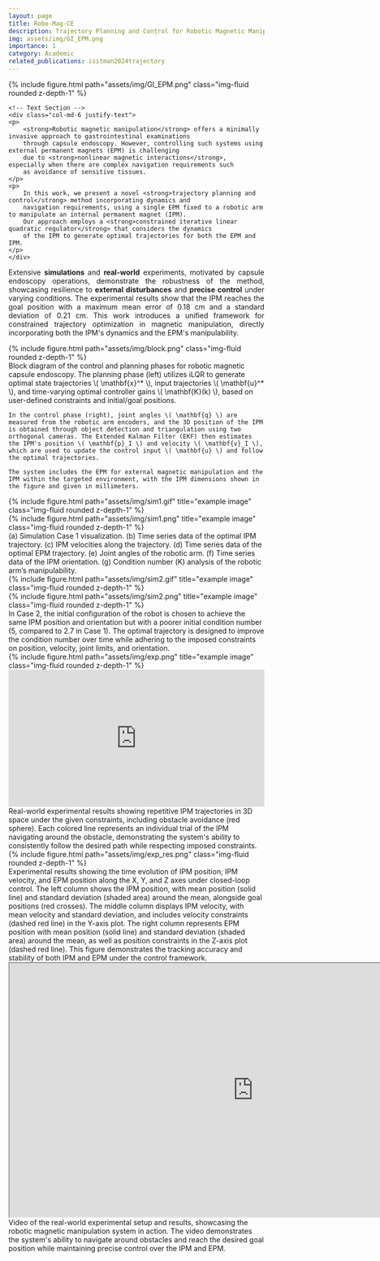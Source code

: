 ```yaml
---
layout: page
title: Robo-Mag-CE
description: Trajectory Planning and Control for Robotic Magnetic Manipulation
img: assets/img/GI_EPM.png
importance: 1
category: Academic
related_publications: isitman2024trajectory
---
```




<script type="text/javascript" async
    src="https://cdn.jsdelivr.net/npm/mathjax@3/es5/tex-mml-chtml.js">
</script>
<style>
    .justify-text {
        text-align: justify;
    }
</style>


<div class="row align-items-center">
    <!-- Image Section -->
    <div class="col-md-6">
        {% include figure.html path="assets/img/GI_EPM.png" class="img-fluid rounded z-depth-1" %}
    </div>

    <!-- Text Section -->
    <div class="col-md-6 justify-text">
    <p>
        <strong>Robotic magnetic manipulation</strong> offers a minimally invasive approach to gastrointestinal examinations 
        through capsule endoscopy. However, controlling such systems using external permanent magnets (EPM) is challenging 
        due to <strong>nonlinear magnetic interactions</strong>, especially when there are complex navigation requirements such 
        as avoidance of sensitive tissues.
    </p>
    <p>
        In this work, we present a novel <strong>trajectory planning and control</strong> method incorporating dynamics and 
        navigation requirements, using a single EPM fixed to a robotic arm to manipulate an internal permanent magnet (IPM). 
        Our approach employs a <strong>constrained iterative linear quadratic regulator</strong> that considers the dynamics 
        of the IPM to generate optimal trajectories for both the EPM and IPM.
    </p>
    </div>
</div>

<p class="justify-text">
    Extensive <strong>simulations</strong> and <strong>real-world</strong> experiments, motivated by capsule endoscopy operations, 
    demonstrate the robustness of the method, showcasing resilience to <strong>external disturbances</strong> and 
    <strong>precise control</strong> under varying conditions. The experimental results show that the IPM reaches the goal 
    position with a maximum mean error of 0.18 cm and a standard deviation of 0.21 cm. This work introduces a unified 
    framework for constrained trajectory optimization in magnetic manipulation, directly incorporating both the IPM's 
    dynamics and the EPM's manipulability.
</p>


<div class="row">
    <div class="col-sm mt-3 mt-md-0">
        {% include figure.html path="assets/img/block.png" class="img-fluid rounded z-depth-1" %}
    </div>
</div>
<div class="caption">
    Block diagram of the control and planning phases for robotic magnetic capsule endoscopy. The planning phase (left) utilizes iLQR to generate optimal state trajectories \( \mathbf{x}^* \), input trajectories \( \mathbf{u}^* \), and time-varying optimal controller gains \( \mathbf{K}(k) \), based on user-defined constraints and initial/goal positions. 

    In the control phase (right), joint angles \( \mathbf{q} \) are measured from the robotic arm encoders, and the 3D position of the IPM is obtained through object detection and triangulation using two orthogonal cameras. The Extended Kalman Filter (EKF) then estimates the IPM's position \( \mathbf{p}_I \) and velocity \( \mathbf{v}_I \), which are used to update the control input \( \mathbf{u} \) and follow the optimal trajectories. 

    The system includes the EPM for external magnetic manipulation and the IPM within the targeted environment, with the IPM dimensions shown in the figure and given in millimeters.
</div>





<div class="row justify-content-sm-center">
    <div class="col-sm-4 mt-3 mt-md-0">
        {% include figure.html path="assets/img/sim1.gif" title="example image" class="img-fluid rounded z-depth-1" %}
    </div>
    <div class="col-sm-8 mt-3 mt-md-0">
        {% include figure.html path="assets/img/sim1.png" title="example image" class="img-fluid rounded z-depth-1" %}
    </div>
</div>
<div class="caption">
    (a) Simulation Case 1 visualization. (b) Time series data of the optimal IPM trajectory. (c) IPM velocities along the trajectory. (d) Time series data of the optimal EPM trajectory. (e) Joint angles of the robotic arm. (f) Time series data of the IPM orientation. (g) Condition number (Κ) analysis of the robotic arm’s manipulability.
</div>



<div class="row justify-content-sm-center">
    <div class="col-sm-4 mt-3 mt-md-0">
        {% include figure.html path="assets/img/sim2.gif" title="example image" class="img-fluid rounded z-depth-1" %}
    </div>
    <div class="col-sm-8 mt-3 mt-md-0">
        {% include figure.html path="assets/img/sim2.png" title="example image" class="img-fluid rounded z-depth-1" %}
    </div>
</div>
<div class="caption">
    In Case 2, the initial configuration of the robot is chosen to achieve the same IPM position and orientation but with a poorer initial condition number (5, compared to 2.7 in Case 1). The optimal trajectory is designed to improve the condition number over time while adhering to the imposed constraints on position, velocity, joint limits, and orientation. 
</div>

<div class="row justify-content-sm-center">
    <div class="col-sm-6 mt-3 mt-md-0">
        {% include figure.html path="assets/img/exp.png" title="example image" class="img-fluid rounded z-depth-1" %}
    </div>
<div class="col-sm-4 mt-3 mt-md-0">
    <iframe src="https://oisitman.github.io/RMM_figures/fig_3d.html" width="100%" height="270" style="border:none;"></iframe>
</div>
<div class="caption">
    Real-world experimental results showing repetitive IPM trajectories in 3D space under the given constraints, including obstacle avoidance (red sphere). Each colored line represents an individual trial of the IPM navigating around the obstacle, demonstrating the system's ability to consistently follow the desired path while respecting imposed constraints.
</div>


<div class="row">
    <div class="col-sm mt-3 mt-md-0">
        {% include figure.html path="assets/img/exp_res.png" class="img-fluid rounded z-depth-1" %}
    </div>
</div>
<div class="caption">
    Experimental results showing the time evolution of IPM position, IPM velocity, and EPM position along the X, Y, and Z axes under closed-loop control. The left column shows the IPM position, with mean position (solid line) and standard deviation (shaded area) around the mean, alongside goal positions (red crosses). The middle column displays IPM velocity, with mean velocity and standard deviation, and includes velocity constraints (dashed red line) in the Y-axis plot. The right column represents EPM position with mean position (solid line) and standard deviation (shaded area) around the mean, as well as position constraints in the Z-axis plot (dashed red line). This figure demonstrates the tracking accuracy and stability of both IPM and EPM under the control framework.
</div>

<iframe src="https://drive.google.com/file/d/1idN0-IWbAEmW1vUn6zzecPUowe1d8bLj/preview" width="960" height="500" allow="autoplay"></iframe>

<div class="caption">
    Video of the real-world experimental setup and results, showcasing the robotic magnetic manipulation system in action. The video demonstrates the system's ability to navigate around obstacles and reach the desired goal position while maintaining precise control over the IPM and EPM.
</div>
